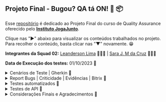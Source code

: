 ## Projeto Final - Bugou? QA tá ON! 📅 📦

Esse [repositório](https://github.com/LeanDevLima/ProjetoFinal_IJJ) é dedicado ao Projeto Final do curso de Quality Assurance oferecido pelo [**Instituto JogaJunto**](https://www.jogajuntoinstituto.org/). 

Clique nas "►" abaixo para visualizar os conteúdos trabalhados no projeto. Para recolher o conteúdo, basta clicar nas "▼" novamente. 😁


**Integrantes da Squad 02:** [Leanderson Lima](https://www.linkedin.com/in/leanderson-dias-de-lima/) 👨🏾‍💻 | [Sara J. M da Cruz](https://www.linkedin.com/in/sara-j-m-da-cruz-08ba19282/) 👩🏾‍💻

**Data de Execução dos testes:** 01/10/2023 📅


<details>
<summary> Cenários de Teste | Gherkin 🌟</summary>
<p>

Este plano de teste descreve os testes a serem executados no Sistema de Vendas do Instituto Joga Junto, com foco na perspectiva do usuário. O sistema é composto por uma aplicação frontend construída com React JS, hospedada na AWS Amplify, e utiliza uma estrutura de backend em NodeJS com um banco de dados MySQL versão 8.

## ID: ZBH-0001 - Login 

**Funcionalidade:** Login com cadastro por Google ou Facebook

**Cenário:** Tentativa de cadastro

**Objetivo:** o objetivo é que seja possível o cadastro

1. ******Dado que****** o usuário está na tela de cadastro
2. ***Quando*** o usuário clica em "ou cadastre-se com" e escolhe a opção de cadastro com Google ou Facebook
3. ***Então*** o sistema deve apresentar resultados

Resultado: Ao clicar em "ou cadastre-se com" através da alternativa que a plataforma fornece, de cadastrar com o Google ou com o Facebook, porém, não se obtém resultado	Deveria ser possível cadastrar-se com essas duas alternativas.

## ID: ZBH-0002 - Texto 

**Funcionalidade:** Experiência visual do usuário

**Cenário:** Layout do site

**Objetivo:** Garantir que haja apenas um texto de registro visível.

1. ***Dado que*** o usuário está na página de registro
2. ***Quando*** o usuário visualiza o texto de registro
3. ***Então*** deve haver apenas um texto de registro visível

Resultado: Ao entrar no site é possível reparar um erro, onde visualizamos que há duas formas de novo cadastramento. Deve haver apenas apenas um texto de registro.

## ID: ZBH-0003 - Login incorreto

**Funcionalidade:** Tratamento de tentativa de login com erro

**Cenário:** Tentativa de login com erro de e-mail

**Objetivo:** Permitir o login mesmo que não haja cadastro com o e-mail.

1. ***Dado que*** o usuário está na tela de login
2. ***Quando*** o usuário tenta efetuar o login com um e-mail que não existe na plataforma
3. ***Então*** o sistema deve informar que o e-mail não está cadastrado

Resultado: Ao tentar criar o login, entrando na alternativa de registro, o site informa que já existe usuário com o email apresentado. O site não deve permitir o login sem que haja cadastro com o e-mail.

## ID: ZBH-0004 - Permissão de acesso

**Funcionalidade:** Restrição de acesso à plataforma

**Cenário:** Acesso após várias tentativas de login

**Objetivo:** Permitir o acesso somente após um cadastro bem-sucedido.

1. ***Dado que*** o usuário está na tela de login
2. ***Quando*** o usuário tenta fazer o login várias vezes com credenciais incorretas
3. ***Então*** o sistema não deve permitir o acesso à plataforma

Resultado: Ao apresentar o mesmo login várias vezes, consegue-se abrir a plataforma. O sistema só deve permitir o acesso somente após um cadastro bem-sucedido.

## ID: ZBH-0005 - Preço

**Funcionalidade:** Exibição de preço de produto

**Cenário:** Exibição de preço ao clicar em "Preço"

**Objetivo:** Mostrar o preço do produto cadastrado.

1. ***Dado que*** o usuário está logado na plataforma
2. ***Quando*** o usuário rola a página para baixo e clica em "Preço"
3. ***Então*** o sistema deve exibir apenas o preço do produto cadastrado

Resultado: Ao entrar na plataforma, rola a página para baixo e clica em "Preço". Deveria aparecer somente o preço do produto cadastrado, mas estão aparecendo vários outros preços.

## ID: ZBH-0006 - Imagem no cadastro do Produto

**Funcionalidade:** Exibição da imagem de produto cadastrado

**Cenário:** Exibição da imagem ao cadastrar o produto

**Objetivo:** Garantir que a imagem seja a do produto cadastrado.

1. ***Dado que*** o usuário está cadastrando um produto
2. ***Quando*** o usuário confere se a imagem está correta 
3. ***Então*** o sistema deve permitir a conclusão do cadastro do produto

Resultado: Ao cadastrar o produto a imagem se sobrepôe às informações. A imagem deve permanecer no mesmo lugar e o site deve permitir que o usuário conclua o cadastro do produto.

## ID: ZBH-0007 - Campo de Pesquisa

**Funcionalidade:** Pesquisa de produtos

**Cenário:** Utilizar o campo de pesquisa para buscar um produto

**Objetivo:** Garantir que o produto pesquisado seja exibido em uma página específica

1. ***Dado que*** o usuário está na plataforma
2. ***Quando*** o usuário clica no ícone de pesquisa e digita o nome do produto
3. ***Então*** o sistema deve gerar o resultado correspondente ao produto pesquisado

Resultado: Ao clicar no ícone de pesquisa e digitar o nome do produto, não gera nenhum resultado. Deveria aparecer o produto pesquisado em uma página específica.

## ID: ZBH-0008 - Leitura do Site

**Funcionalidade:** Exibição do site de forma correta

**Cenário:** Exibição de palavras e textos de modo a facilitar a interação do usuário

**Objetivo:** Mostrar todas as palavras e textos corretamente

1. ***Dado que*** o usuário está acessando o site através de um celular
2. ***Quando*** o usuário entra com o login
3. ***Então*** o sistema deve exibir todas as palavras corretamente

Resultado: Com o celular iPhone, que tem o sistema iOS, ao entrar com o login é possível identificar diversas palavras incompletas na plataforma. O site deve mostrar todas as palavras corretamente no sistema operacional iOS.

## ID: ZBH-0009 - Informações de perfil

**Funcionalidade:** Exibição de informações que estão no perfil do usuário

**Cenário:** Clicar no ícone "perfil" do site

**Objetivo:** Permitir o acesso e a possível edição das informações de perfil

1. ***Dado que*** o usuário está cadastrado 
2. ***Quando*** o usuário entra com o login e clica no ícone "perfil" na barra superior da página
3. ***Então*** o sistema deve exibir as informações de perfil e possibilitar editá-las
   
Resultado: Com o celular iPhone, que tem o sistema iOS, ao fazer o login e clicar no ícone "perfil" que aparece na barra superior da página deveria aparecer as informações do perfil, para possibilitar o acesso e a alteração das informações, porém tais informações não aparecem.

## ID: ZBH-0010 - Registro de produto

**Funcionalidade:** Registro de um novo produto

**Cenário:** Usuário cadastrando um produto novo

**Objetivo:** Permitir o registro do produto com sucesso

1. ***Dado que*** o usuário está cadastrando o produto usando um celular 
2. ***Quando*** o usuário entra com o login e clica no ícone "Adicionar" e coloca as informações
3. ***Então*** o sistema deve permitir o registro do produto na plataforma

Resultado: Com o celular com sistema operacional iOS, ao entrar com o login e clicar no ícone "Adicionar" e inserir as informações. Deveria ser possível registrar o produto na plataforma com sucesso. Porém o site não segue com o cadastro.

## ID: ZBH-0011 - Contato

**Funcionalidade:** Botão de contato com suporte

**Cenário:** Tentativa de contato com suporte

**Objetivo:** Direcionar para um chat onde seja possível a comunicação com a central de atendimento ou suporte técnico

1. ***Dado que*** o usuário está logado na plataforma
2. ***Quando*** o usuário clica no ícone "contato" na barra superior da página
3. ***Então*** o sistema deve direcionar para a central de atendimento
   
Resultado: Ao tentar entrar em contato, clicando no ícone "contato" na barra superior da página, o site nos direciona para um GitHub que não corresponde à area onde obterá ajuda. O sistema deve direcionar para um chat onde seja possível a comunicação com o time responsável em auxiliar o usuário.

## ID: ZBH-0012 - Filtragem de Produtos

**Funcionalidade:** Filtragem de produtos de acordo com a categoria

**Cenário:** Tentativa de visualizar cada produto com sua respectiva categoria

**Objetivo:** Apresentar os produtos de acordo com suas categorias para aprimorar a interação do usuário com os itens cadastrados.

1. ***Dado que*** o usuário está logado na plataforma.
2. ***Quando*** o usuário clica nos ícones correspondentes às categorias "Todos", "Roupas", "Calçados" e "Acessórios".
3. ***Então*** o sistema deve exibir os produtos de acordo com a categoria solicitada.

Resultado: A parte correspondente à categoria "Roupas" está correta. No entanto, nas categorias "Calçados" e "Acessórios", os produtos cadastrados correspondentes não são exibidos.

## ID: ZBH-0013 - Verificação de informação

**Funcionalidade:** Mostrar as informações do produto cadastrado 
**Cenário:** Na intenção de saber todas as informações fornecidas do produto

**Objetivo:** Mostrar todas as informações do produto que forem postas na hora do cadastro do produto 

1. ***Dado que*** o usuário está logado na plataforma.
2. ***Quando*** o usuário busca pela informação fornecidas.
3. ***Então*** o sistema deve exibir as informações correspondentes ao produto.
   
Resultado: A informação de frete não aparece na apresentação do produto.

</details>

<details>
<summary> Report Bugs | Criticidade | Evidências | Bitrix 🌟</summary>
<p>

Este é o arquivo no qual registramos os bugs, incluindo a classificação de sua criticidade.

O arquivo correspondente pode ser encontrado nesse mesmo repositório, na pasta 'Evidencias'."

<img src="Evidencias\Report Bugs - Projeto Final_page-0001.jpg">

Para melhor visualização, abaixo estão as evidências de forma mais detalhada:

<img src="Evidencias\Evidências dos bugs_page-0001.jpg">
<img src="Evidencias\Evidências dos bugs_page-0002.jpg">
<img src="Evidencias\Evidências dos bugs_page-0003.jpg">
<img src="Evidencias\Evidências dos bugs_page-0004.jpg">
<img src="Evidencias\Evidências dos bugs_page-0005.jpg">
<img src="Evidencias\Evidências dos bugs_page-0006.jpg">
<img src="Evidencias\Evidências dos bugs_page-0007.jpg">
<img src="Evidencias\Evidências dos bugs_page-0008.jpg">
<img src="Evidencias\Evidências dos bugs_page-0009.jpg">
<img src="Evidencias\Evidências dos bugs_page-0010.jpg">
<img src="Evidencias\Evidências dos bugs_page-0011.jpg">
<img src="Evidencias\Evidências dos bugs_page-0012.jpg">
<img src="Evidencias\Evidências dos bugs_page-0013.jpg">

Como solicitado no case do projeto final, utilizamos a ferramenta Bitrix e a metodolodia Kanban para execução dos testes funcionais, cada caso de teste era um card e todos foram concluídos com sucesso:

<img src="Evidencias\bitrix.png">

</details>

<details>
<summary> Testes automatizados 🌟</summary>
<p>

A automação de testes, realizada pela nossa squad, foi dividida em três etapas, seguindo o conhecimento adquirido ao longo do curso. É importante destacar que o caso de teste selecionado para as duas primeiras etapas foi o de número 12 e a última etapa foi o de número 1.

### ID: ZBH-0012 - Filtragem de Produtos | ID: ZBH-0001 - Login


<details>
<summary>► Testes automatizados I | Programação Estruturada 🌟</summary>
<p>

Nessa abordagem fizemos uma automação com um estilo de programação estruturada:

```python
## ID: ZBH-0012 - Filtrar por produto

import sys
from selenium.webdriver import Firefox
from selenium.webdriver.common.by import By
from selenium.webdriver.common.keys import Keys
from selenium.common.exceptions import NoSuchElementException
from time import sleep

sys.path.append("projetols")

navegador = Firefox()
navegador.get("https://projetofinal.jogajuntoinstituto.org/")

sleep(2)

campo_email = navegador.find_element(By.NAME, "email")
campo_email.send_keys("leanderson.devlima@gmail.com")

campo_senha = navegador.find_element(By.NAME, "password")
campo_senha.send_keys("jcjcjc@33")

sleep(2)

botao = navegador.find_element(By.XPATH, '//*[@id="root"]/main/form/button')
botao.click()

sleep(2)

def green(message):
    print("\033[92m" + message + "\033[0m")

def red(message):
    print("\033[91m" + message + "\033[0m")

def check_category_success(navegador, link_xpath, item_name):
    try:
        link = navegador.find_element(By.XPATH, link_xpath)
        link.click()
        sleep(2)
        if item_name in navegador.page_source:
            green(f"\nO acesso à categoria '{item_name}' foi bem-sucedido!")
        else:
            raise NoSuchElementException()
    except NoSuchElementException:
        red(f"\nO acesso à categoria '{item_name}' não foi bem-sucedido! (Categoria não encontrada)")

def check_item_in_category(navegador, link_xpath, item_name, category_name):
    try:
        link = navegador.find_element(By.XPATH, link_xpath)
        link.click()
        sleep(3)
        if item_name in navegador.page_source:
            green(f"-► Item '{item_name}' encontrado na categoria '{category_name}'")
        else:
            raise NoSuchElementException()
    except NoSuchElementException:
        red(f"-► Item '{item_name}' não encontrado na categoria '{category_name}'")

check_category_success(navegador, '/html/body/div/header/section[2]/nav/ul/div[2]/div[1]/div[1]/li', "Todos")

check_item_in_category(navegador, '/html/body/div/header/section[2]/div/div/div/div[3]/div[1]/img', "roupateste", "Todos")
check_item_in_category(navegador, '/html/body/div/header/section[2]/div/div/div/div[4]/div[1]/img', "Cal", "Todos")
check_item_in_category(navegador, '/html/body/div/header/section[2]/div/div/div/div[5]/div[1]/img', "Oculos SP", "Todos")
check_item_in_category(navegador, '/html/body/div/header/section[2]/div/div/div/div[6]/div[1]/img', "Miçanga BA", "Todos")

check_category_success(navegador, '/html/body/div/header/section[2]/nav/ul/div[2]/div[1]/div[2]/li', "Roupas")

check_item_in_category(navegador, '/html/body/div/header/section[2]/div/div/div/div/div[1]/img', "roupateste", "Roupas")

check_category_success(navegador, '/html/body/div/header/section[2]/nav/ul/div[2]/div[1]/div[3]/li', "Calçados")

check_item_in_category(navegador, '/html/body/div/header/section[2]/div/div/div/div/div[1]/img', "Cal", "Calçados")

check_category_success(navegador, '/html/body/div/header/section[2]/nav/ul/div[2]/div[1]/div[4]/li', "Acessórios")

check_item_in_category(navegador, '/html/body/div/header/section[2]/div/div/div/div/div[1]/img', "Oculos SP", "Acessórios")

check_item_in_category(navegador, '/html/body/div/header/section[2]/div/div/div/div/div[2]/img', "Miçanga BA", "Acessórios")

check_category_success(navegador, '/html/body/div/header/section[2]/nav/ul/div[2]/div[1]/div[5]/li', "Elemento Inexistente")

check_item_in_category(navegador, '/html/body/div/header/section[2]/div/div/div/div[7]/div[1]/img', "Acesorio3(nao existe)", "Todos")

sleep(2)
navegador.quit()

```

Detalhes desse código e seus resultados estão na próxima etapa dos testes automatizados e o arquivo correspondente está nesse repositório no caminho Automacao\automacao.py.

</details>



<details>
<summary>► Testes automatizados II | Programação Orientada a Objetos 🌟</summary>
<p>

Nessa abordagem usamos um estilo de programação Orientado a Objetos onde cada fução foi dividida em arquivos diferentes:

```python

def green(message):
    print("\033[92m" + message + "\033[0m")

def red(message):
    print("\033[91m" + message + "\033[0m")

```
Essa função que está em Automacao\terminal.py tem o propósito de pintar no temrinal de verde e de vermelho, sendo intuitivamente verde para um caso de sucesso e vermelho em caso de falha ou bug.

```python
from selenium.webdriver.common.by import By

def login(navegador, email, senha):
    campo_email = navegador.find_element(By.NAME, "email")
    campo_email.send_keys(email)

    campo_senha = navegador.find_element(By.NAME, "password")
    campo_senha.send_keys(senha)
```
Essa função tem o propósito inserir o email e a senha nos campos corretos da nossa aplicação alvo. O arquivo correspondente está em Automacao\login.py.

```python
from selenium.common.exceptions import NoSuchElementException
from selenium.webdriver.common.by import By
from time import sleep
from terminal import green, red

def check_category_success(navegador, link_xpath, item_name):
    try:
        link = navegador.find_element(By.XPATH, link_xpath)
        link.click()
        sleep(2)
        if item_name in navegador.page_source:
            green(f"\nO acesso à categoria '{item_name}' foi bem-sucedido!")
        else:
            raise NoSuchElementException()
    except NoSuchElementException:
        red(f"\nO acesso à categoria '{item_name}' não foi bem-sucedido! (Categoria não encontrada)")        

```

Essa função tem o propósito de encontrar a categoria e informar no terminal em caso de sucesso. O laço de repetição escolhido foi o ***'try'*** ***'except'*** pois em caso de falha ao encontrar a categoria o código iria exibir um erro de ***'NoSuchElementException'***, o que interromperia a execução do mesmo. Porém o ***'raise'*** que está dentro de ***'else'*** obriga o código a executar o comando que está em ***'except'***. Exibindo no terminal a informação referente a uma operação malsucedida. O arquivo que se refere a essa função está em Automacao\check_category.py.


```python
from selenium.common.exceptions import NoSuchElementException
from selenium.webdriver.common.by import By
from time import sleep
from terminal import green, red

def check_item_in_category(navegador, link_xpath, item_name, category_name):
    try:
        link = navegador.find_element(By.XPATH, link_xpath)
        link.click()
        sleep(3)
        if item_name in navegador.page_source:
            green(f"-► Item '{item_name}' encontrado na categoria '{category_name}'")
        else:
            raise NoSuchElementException()
    except NoSuchElementException:
        red(f"-► Item '{item_name}' não encontrado na categoria '{category_name}'")

```

A mesma lógica da função ***'check_category_success'*** foi usada para a função ***'check_item_in_category'***. O arquivo correspondente está em Automacao\check_item.py.

```python
## ID: ZBH-0012 - Filtrar por produto

import sys
from selenium.webdriver import Firefox
from selenium.webdriver.common.by import By
from selenium.webdriver.common.keys import Keys
from time import sleep
from check_category import check_category_success
from check_item import check_item_in_category
from login import login

sys.path.append("projetols")

navegador = Firefox()
navegador.get("https://projetofinal.jogajuntoinstituto.org/")

sleep(1)

login(navegador, "leanderson.devlima@gmail.com", "jcjcjc@33")

sleep(1)

botao = navegador.find_element(By.XPATH, '//*[@id="root"]/main/form/button')
botao.click()

sleep(1)

check_category_success(navegador, '/html/body/div/header/section[2]/nav/ul/div[2]/div[1]/div[1]/li', "Todos")

check_item_in_category(navegador, '/html/body/div/header/section[2]/div/div/div/div[3]/div[1]/img', "roupateste", "Todos")
check_item_in_category(navegador, '/html/body/div/header/section[2]/div/div/div/div[4]/div[1]/img', "Cal", "Todos")
check_item_in_category(navegador, '/html/body/div/header/section[2]/div/div/div/div[5]/div[1]/img', "Oculos SP", "Todos")
check_item_in_category(navegador, '/html/body/div/header/section[2]/div/div/div/div[6]/div[1]/img', "Miçanga BA", "Todos")

check_category_success(navegador, '/html/body/div/header/section[2]/nav/ul/div[2]/div[1]/div[2]/li', "Roupas")

check_item_in_category(navegador, '/html/body/div/header/section[2]/div/div/div/div/div[1]/img', "roupateste", "Roupas")

check_category_success(navegador, '/html/body/div/header/section[2]/nav/ul/div[2]/div[1]/div[3]/li', "Calçados")

check_item_in_category(navegador, '/html/body/div/header/section[2]/div/div/div/div/div[1]/img', "Cal", "Calçados")

check_category_success(navegador, '/html/body/div/header/section[2]/nav/ul/div[2]/div[1]/div[4]/li', "Acessórios")

check_item_in_category(navegador, '/html/body/div/header/section[2]/div/div/div/div/div[1]/img', "Oculos SP", "Acessórios")

check_item_in_category(navegador, '/html/body/div/header/section[2]/div/div/div/div/div[2]/img', "Miçanga BA", "Acessórios")

check_category_success(navegador, '/html/body/div/header/section[2]/nav/ul/div[2]/div[1]/div[5]/li', "Elemento Inexistente")

check_item_in_category(navegador, '/html/body/div/header/section[2]/div/div/div/div[7]/div[1]/img', "Acesorio3(nao existe)", "Todos")

sleep(3)
navegador.quit()

```
Por fim temos o arquivo Automacao\main.py onde ele importa todas essas funções e passa os argumentos solicitados por elas para que possam ser executadas.

Resultado no terminal:

<img src="Evidencias\resultado_terminal.png">


</details>

<details>
<summary>► Testes automatizados III | Biblioteca Behave 🌟</summary>
<p>

Automação utilizando a biblioteca [Behave](https://behave.readthedocs.io/en/latest/).

Para realização dessa parte da atividade nossa squad usou o cenário de testes ZBH-0001 - Login.

Estrutura padrão:

<img src="Evidencias\estrutura.png">

No arquivo automacao.feature estão as etapas do teste que será realizado.

```feature
Feature: Acessar categorias de produtos

  @testeLogin
  Scenario: Fazer login
    Given o usuário está na página inicial
    When o usuário insere os dados para login, email e senha
    And o usuário clica no botão Iniciar sessão
    Then o sistema permite o login e fecha o navegador
```

No arquivo steps.py:

```python
from behave import given, when, then
from selenium.webdriver import Firefox
from selenium.webdriver.common.by import By
from time import sleep

@given("o usuário está na página inicial")
def step_given_acessar_pagina_inicial(context):
    context.navegador = Firefox()
    context.navegador.get("https://projetofinal.jogajuntoinstituto.org/")

@when("o usuário insere os dados para login, email e senha")
def step_when_fazer_login(context):
    context.email = "leanderson.devlima@gmail.com"
    context.senha = "jcjcjc@33"

    campo_email = context.navegador.find_element(By.NAME, "email")
    campo_senha = context.navegador.find_element(By.NAME, "password")
    
    campo_email.send_keys(context.email)
    campo_senha.send_keys(context.senha)

@when("o usuário clica no botão Iniciar sessão")
def step_button_click(context):
    botao = context.navegador.find_element(By.XPATH, '//*[@id="root"]/main/form/button')
    botao.click()
    sleep(3)

@then('o sistema permite o login e fecha o navegador')
def login_success(context):
    expected_url = "https://projetofinal.jogajuntoinstituto.org/products"
    current_url = context.navegador.current_url
    
    assert current_url == expected_url, "URL incorreta após o login. O login falhou."
    
    context.navegador.quit()

```
O propósito desse último teste, conforme foi explicado e demonstrado durante a apresentação, foi executar um login com sucesso e fechar o navegador em seguida.

A execução dessa parte do trabalho mostrou que nossa squad deve procurar criar mais intimidade com essa estrutura de execução de testes e com a biblioteca behave, porém com esforço, dedicação e trabalho em equipe, conseguimos finalizar a parte de automação com sucesso.

</details>
</details>

<details>
<summary> Testes de API 🌟</summary>
<p>

A estrutura da API foi construída manualmente com base no Swagger, uma vez que não foi viável importá-la automaticamente no Postman.

<img src="Evidencias\estruturaAPI.png">

De início foi definida uma variável para que não precisassemos inserir a mesma URL em cada requisição.

<img src="Evidencias\variavelAPI.png">

O primeiro método GET serviu para verificar se a API estava em funcionamento.
O que durante a apresentação foi demonstrado com sucesso.

<img src="Evidencias\getAPI.png">

Em seguida o POST faz o registro de um usuário.

<img src="Evidencias\usuarioAPI.png">

O próximo POST faz o login desse mesmo usuário gerando um token. O que nos leva para o próximo GET onde o token, que era dinâmico, nos obrigava a fazer o login constantemente para pegar um novo token. Para encurtar esse processo, configuramos no Pre-request o seguinte Script:

```javascript
pm.sendRequest({
    url: 'http://apipf.jogajuntoinstituto.org/login',
    method: 'POST',
    header: {
        'accept': 'application/json',
        'Content-Type': 'application/json'
    },
    body: {
        mode: 'raw',
        raw: JSON.stringify({
            "email": "leanderson.devlima@gmail.com",
            "password": "xxxx@senha"
        })
    }
}, function (err, res) {
    pm.environment.set('tokenJogaJunto', res.json().token);
});
```
Nesse pré-requisito (pre-request) está ocorrendo o seguinte:

1. Uma solicitação POST está sendo enviada para a URL 'http://apipf.jogajuntoinstituto.org/login'. 

2. A solicitação inclui um cabeçalho (header) que indica que o cliente aceita uma resposta no formato JSON e informa que o conteúdo enviado é no formato JSON.

3. O corpo da solicitação (body) contém um objeto JSON que representa as informações de login, com um endereço de e-mail e senha.

4. A resposta à solicitação será processada em uma função que verifica se ocorreu algum erro e, se não houver erros, extrai o token de autenticação da resposta JSON e o armazena no ambiente de trabalho do Postman com a chave 'tokenJogaJunto'. Isso é feito para que o token de autenticação possa ser usado em solicitações subsequentes.

Resumidamente, esse script está fazendo a solicitação de login, enviando as credenciais de login e armazenando o token de autenticação na variável 'tokenJogaJunto'. Seguindo adiante dando o comando GET.

<img src="Evidencias\tokenAPI.png">


Na sequencia o POST nos permite cadastrar um produto para um usuário que já está logado.

<img src="Evidencias\cadastro_produtoAPI.png">

Ao cadastrar um produto obtemos seu ID, o que nos permite usar método DELETE:

<img src="Evidencias\deleteAPI.png">

Cada etapa do funcionamento da API foi demonstrada com sucesso durante a apresentação.

</details>

<details>
<summary> Considerações Finais e Agradecimentos 🌟</summary>
<p>

Queremos expressar nossa sincera gratidão ao [**Instituto JogaJunto**](https://www.jogajuntoinstituto.org/) pela oportunidade incrível de participar do curso de QA e do emocionante projeto Trip. Este curso e projeto moldaram significativamente nossa jornada de aprendizado, e estamos imensamente agradecidos por isso.

Durante todo o processo, o trabalho em equipe e a colaboratividade foram os pilares do nosso sucesso. Cada desafio e obstáculo que enfrentamos foi superado graças à dedicação e parceria entre todos os membros da squad. A Sara e eu trabalhamos incansavelmente para entregar um projeto que refletisse o nosso compromisso com a qualidade e a excelência.

Infelizmente, tivemos algumas desistências ao longo do caminho, o que nos sobrecarregou, mas decidimos enfrentar esses desafios com determinação. Isso nos ensinou a importância da resiliência e do trabalho em equipe.

Por fim, agradecemos profundamente ao [**Instituto JogaJunto**](https://www.jogajuntoinstituto.org/) por compartilhar seu conhecimento, orientação e apoio. Este curso não apenas nos forneceu as habilidades técnicas necessárias, mas também nos inspirou a crescer como profissionais e como indivíduos.

Foi uma honra ter feito parte do projeto Trip e ser chamado de ***"tripper"***. Esperamos que este projeto seja apenas o começo de uma jornada incrível em qualidade de software. Obrigado por acreditar em nós e nos capacitar a alcançar nosso potencial.

Com gratidão,

[Leanderson Lima](https://www.linkedin.com/in/leanderson-dias-de-lima/) 👨🏾‍💻 | [Sara J. M da Cruz](https://www.linkedin.com/in/sara-j-m-da-cruz-08ba19282/) 👩🏾‍💻